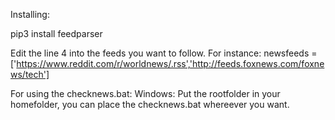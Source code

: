 Installing:

pip3 install feedparser

Edit the line 4 into the feeds you want to follow.
For instance:
newsfeeds = ['https://www.reddit.com/r/worldnews/.rss','http://feeds.foxnews.com/foxnews/tech']


For using the checknews.bat:
Windows: Put the rootfolder in your homefolder, you can place the checknews.bat whereever you want.
